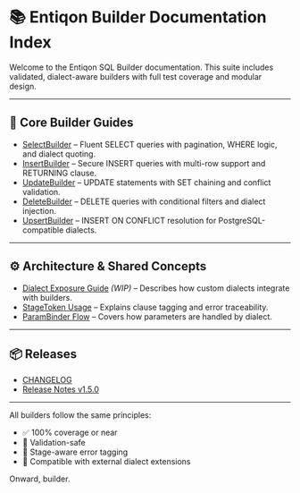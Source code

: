 # 📚 Entiqon Builder Documentation Index

Welcome to the Entiqon SQL Builder documentation. This suite includes validated, dialect-aware builders with full test coverage and modular design.

---

## 📘 Core Builder Guides

- [SelectBuilder](./select_builder_updated.md) – Fluent SELECT queries with pagination, WHERE logic, and dialect quoting.
- [InsertBuilder](./insert_builder_updated.md) – Secure INSERT queries with multi-row support and RETURNING clause.
- [UpdateBuilder](./update_builder_updated.md) – UPDATE statements with SET chaining and conflict validation.
- [DeleteBuilder](./delete_builder_updated.md) – DELETE queries with conditional filters and dialect injection.
- [UpsertBuilder](./upsert_builder_updated.md) – INSERT ON CONFLICT resolution for PostgreSQL-compatible dialects.

---

## ⚙️ Architecture & Shared Concepts

- [Dialect Exposure Guide](./dialect_engine.md) *(WIP)* – Describes how custom dialects integrate with builders.
- [StageToken Usage](./builder_guide_updates.md) – Explains clause tagging and error traceability.
- [ParamBinder Flow](./builder_guide_updates.md) – Covers how parameters are handled by dialect.

---

## 📦 Releases

- [CHANGELOG](./CHANGELOG_v1.5.0.md)
- [Release Notes v1.5.0](./release_notes_v1.5.0.md)

---

All builders follow the same principles:
- ✅ 100% coverage or near
- 🔐 Validation-safe
- 🧠 Stage-aware error tagging
- 🧩 Compatible with external dialect extensions

Onward, builder.
